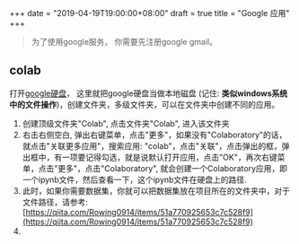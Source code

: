 +++
date = "2019-04-19T19:00:00+08:00"
draft = true
title = "Google 应用"
+++

> 为了使用google服务， 你需要先注册google gmail。

## colab

打开[google硬盘](https://drive.google.com/drive/my-drive)，
这里就把google硬盘当做本地磁盘 (记住: **类似windows系统中的文件操作**)，创建文件夹，多级文件夹，可以在文件夹中创建不同的应用。
1. 创建顶级文件夹"Colab", 点击文件夹"Colab", 进入该文件夹
2. 右击右侧空白, 弹出右键菜单，点击"更多"，如果没有"Colaboratory"的话，就点击"关联更多应用"，搜索应用: "colab"，点击"关联"，点击弹出的框，弹出框中，有一项要记得勾选，就是说默认打开应用，点击"OK"，再次右键菜单，点击"更多"，点击"Colaboratory", 就会创建一个Colaboratory应用，即一个ipynb文件，然后查看一下，这个ipynb文件在硬盘上的路径.
3. 此时，如果你需要数据集，你就可以把数据集放在项目所在的文件夹中，对于文件路径，请参考: [https://qiita.com/Rowing0914/items/51a770925653c7c528f9](https://qiita.com/Rowing0914/items/51a770925653c7c528f9)
4. 
<!--stackedit_data:
eyJoaXN0b3J5IjpbLTEwNjA1MDMzMzEsMTk0MDM2ODA4NiwtNj
M0MjYyNjcwLC0xMTg0MTYyOTQsMTM4NTAzMzg0NSw3MzA5OTgx
MTZdfQ==
-->